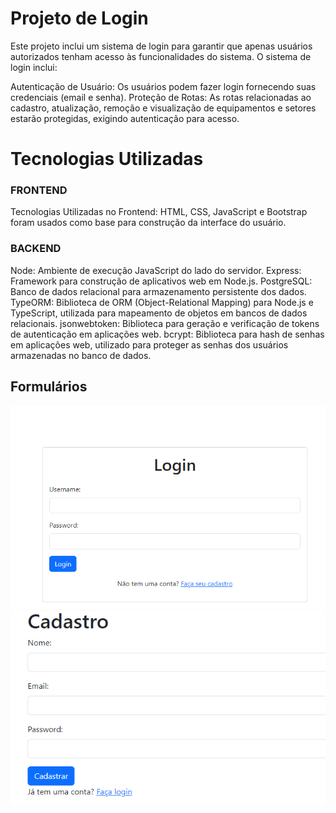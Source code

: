 # Projeto de Login

Este projeto inclui um sistema de login para garantir que apenas usuários autorizados tenham acesso às funcionalidades do sistema. O sistema de login inclui:

Autenticação de Usuário: Os usuários podem fazer login fornecendo suas credenciais (email e senha).
Proteção de Rotas: As rotas relacionadas ao cadastro, atualização, remoção e visualização de equipamentos e setores estarão protegidas, exigindo autenticação para acesso.

# Tecnologias Utilizadas

### FRONTEND

Tecnologias Utilizadas no Frontend:
HTML, CSS, JavaScript e Bootstrap foram usados como base para construção da interface do usuário.

### BACKEND

Node: Ambiente de execução JavaScript do lado do servidor.
Express: Framework para construção de aplicativos web em Node.js.
PostgreSQL: Banco de dados relacional para armazenamento persistente dos dados.
TypeORM: Biblioteca de ORM (Object-Relational Mapping) para Node.js e TypeScript, utilizada para mapeamento de objetos em bancos de dados relacionais.
jsonwebtoken: Biblioteca para geração e verificação de tokens de autenticação em aplicações web.
bcrypt: Biblioteca para hash de senhas em aplicações web, utilizado para proteger as senhas dos usuários armazenadas no banco de dados.

## Formulários

![Imagem](imagens/tela-login.png)
![Imagem](imagens/tela-cadastro.png)
